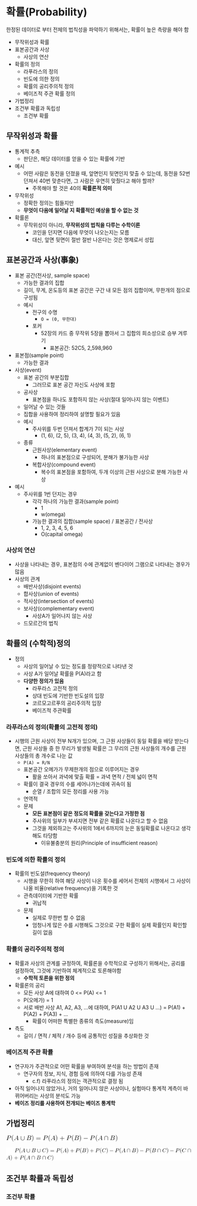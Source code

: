 # 확률(Probability)

한정된 데이터로 부터 전체의 법칙성을 파악하기 위해서는, 확률이 높은 측량을 해야 함

- 무작위성과 확률
- 표본공간과 사상
  - 사상의 연산
- 확률의 정의
  - 라푸라스의 정의
  - 빈도에 의한 정의
  - 확률의 공리주의적 정의
  - 베이즈적 주관 확률 정의
- 가법정리
- 조건부 확률과 독립성
  - 조건부 확률

## 무작위성과 확률

- 통계적 추측
  - 판단은, 해당 데이터를 얻을 수 있는 확률에 기반
- 예시
  - 어떤 사람은 동전을 던졌을 때, 앞면인지 뒷면인지 맞출 수 있는데, 동전을 52번 던져서 40번 맞춘다면, 그 사람은 우연히 맞췄다고 해야 할까?
    - 주목해야 할 것은 40의 **확률론적 의미**
- 무작위성
  - 정확한 정의는 힘들지만
  - **무엇이 다음에 일어날 지 확률적인 예상을 할 수 없는 것**
- 확률론
  - 무작위성이 아니라, **무작위성의 법칙을 다루는 수학이론**
    - 코인을 던지면 다음에 무엇이 나오는지는 모름
    - 대신, 앞면 뒷면이 절반 절반 나온다는 것은 명제로서 성립

## 표본공간과 사상(事象)

- 표본 공간(전사상, sample space)
  - 가능한 결과의 집합
  - 길이, 무게, 온도등의 표본 공간은 구간 내 모든 점의 집합이며, 무한개의 점으로 구성됨
  - 예시
    - 전구의 수명
      - `O = (0, 무한대)`
    - 포커
      - 52장의 카드 중 무작위 5장을 뽑아서 그 집합의 희소성으로 승부 겨루기
        - 표본공간: 52C5, 2,598,960
- 표본점(sample point)
  - 가능한 결과
- 사상(event)
  - 표본 공간의 부분집합
    - 그러므로 표본 공간 자신도 사상에 포함
  - 공사상
    - 표본점을 하나도 포함하지 않는 사상(절대 일어나지 않는 이벤트)
  - 일어날 수 있는 것들
  - 집합을 사용하여 정리하여 설명할 필요가 있음
  - 예시
    - 주사위를 두번 던져서 합계가 7이 되는 사상
      - (1, 6), (2, 5), (3, 4), (4, 3), (5, 2), (6, 1)
  - 종류
    - 근원사상(elementary event)
      - 하나의 표본점으로 구성되어, 분해가 불가능한 사상
    - 복합사상(compound event)
      - 복수의 표본점을 포함하여, 두개 이상의 근원 사상으로 분해 가능한 사상
- 예시
  - 주사위를 1번 던지는 경우
    - 각각 하나의 가능한 결과(sample point)
      - 1
      - w(omega)
    - 가능한 결과의 집합(sample space) / 표본공간 / 전사상
      - 1, 2, 3, 4, 5, 6
      - O(capital omega)

### 사상의 연산

- 사상을 나타내는 경우, 표본점의 수에 관계없이 벤다이어 그램으로 나타내는 경우가 많음
- 사상의 관계
  - 배반사상(disjoint events)
  - 합사상(union of events)
  - 적사상(intersection of events)
  - 보사상(complementary event)
    - 사상A가 일어나지 않는 사상
  - 드모르간의 법칙

## 확률의 (수학적)정의

- 정의
  - 사상의 일어날 수 있는 정도를 정량적으로 나타낸 것
  - 사상 A가 일어날 확률을 P(A)라고 함
  - **다양한 정의가 있음**
    - 라푸라스 고전적 정의
    - 상대 빈도에 기반한 빈도설의 입장
    - 코르모고르푸의 공리주의적 입장
    - 베이즈적 주관확률

### 라푸라스의 정의(확률의 고전적 정의)

- 시행의 근원 사상이 전부 N개가 있으며, 그 근원 사상들이 동일 확률을 배당 받는다면, 근원 사상들 중 한 무리가 발생될 확률은 그 무리의 근원 사상들의 개수를 근원 사상들의 총 개수로 나눈 값
  - `P(A) = R/N`
  - 표본공간 오메가가 무제한개의 점으로 이루어지는 경우
    - 활을 쏘아서 과녁에 맟출 확률 = 과녁 면적 / 전체 넓이 면적
  - 확률이 결국 경우의 수를 세어나가는데에 귀속이 됨
    - 순열 / 조합의 모든 정리를 사용 가능
  - 연역적
  - 문제
    - **모든 표본점이 같은 정도의 확률을 갖는다고 가정한 점**
    - 주사위의 일부가 부셔지면 전부 같은 확률로 나온다고 할 수 없음
    - 그것을 제외하고는 주사위의 1에서 6까지의 눈은 동일확률로 나온다고 생각해도 타당함
      - 이유불충분의 원리(Principle of insufficient reason)

### 빈도에 의한 확률의 정의

- 확률의 빈도설(frequency theory)
  - 시행을 무한히 하여 해당 사상이 나온 횟수를 세어서 전체의 시행에서 그 사상이 나올 비율(relative frequency)을 기록한 것
  - 관측데이터에 기반한 확률
    - 귀납적
  - 문제
    - 실제로 무한번 할 수 없음
    - 엄청나게 많은 수를 시행해도 그것으로 구한 확률이 실제 확률인지 확인할 길이 없음

### 확률의 공리주의적 정의

- 확률과 사상의 관계를 규정하여, 확률론을 수학적으로 구성하기 위해서는, 공리를 설정하여, 그것에 기반하여 체계적으로 토론해야함
  - **수학적 토론을 위한 정의**
- 확률론의 공리
  - 모든 사상 A에 대하여 0 <= P(A) <= 1
  - P(오메가) = 1
  - 서로 배반 사상 A1, A2, A3, ...에 대하여, P(A1 U A2 U A3 U ...) = P(A1) + P(A2) + P(A3) + ...
    - 확률이 어떠한 특별한 종류의 측도(measure)임
- 측도
  - 길이 / 면적 / 체적 / 개수 등에 공통적인 성질을 추상화한 것

### 베이즈적 주관 확률

- 연구자가 주관적으로 어떤 확률을 부여하여 분석을 하는 방법이 존재
  - 연구자의 정보, 지식, 경험 등에 의하여 다를 가능성 존재
    - c.f) 라푸라스의 정의는 객관적으로 결정 됨
- 아직 일어나지 않았거나, 거의 일어나지 않은 사상이나, 실험마다 통계적 계측이 바뀌어버리는 사상의 분석도 가능
- **베이즈 정리를 사용하여 전개되는 베이즈 통계학**

## 가법정리

![](./images/ch2/additive_rule_of_probability_2.gif)

![](./images/ch2/additive_rule_of_probability_3.gif)

## 조건부 확률과 독립성

### 조건부 확률
